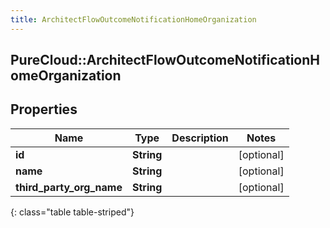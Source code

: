 ```yaml
---
title: ArchitectFlowOutcomeNotificationHomeOrganization
---
```

## PureCloud::ArchitectFlowOutcomeNotificationHomeOrganization

## Properties

|Name | Type | Description | Notes|
|------------ | ------------- | ------------- | -------------|
| **id** | **String** |  | [optional] |
| **name** | **String** |  | [optional] |
| **third_party_org_name** | **String** |  | [optional] |
{: class="table table-striped"}


